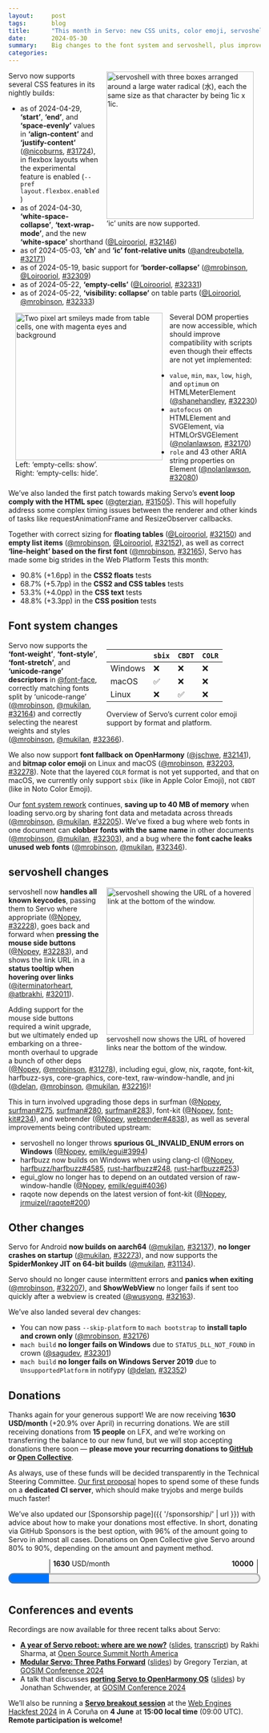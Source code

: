```yaml
---
layout:     post
tags:       blog
title:      "This month in Servo: new CSS units, color emoji, servoshell, and more!"
date:       2024-05-30
summary:    Big changes to the font system and servoshell, plus improvements to flexbox, tables, DOM support, and the embedding API.
categories:
---
```


<figure class="_figr" style="clear: right;"><a href="{{ '/img/blog/ic-units.png' | url }}"><img src="{{ '/img/blog/ic-units.png' | url }}"
    alt="servoshell with three boxes arranged around a large water radical (水), each the same size as that character by being 1ic x 1ic."></a>
<figcaption>‘ic’ units are now supported.</figcaption></figure>

<span class=_floatmin></span>Servo now supports several CSS features in its nightly builds:

- as of 2024-04-29, **‘start’**, **‘end’**, and **‘space-evenly’** values in **‘align-content’** and **‘justify-content’** ([@nicoburns](https://github.com/nicoburns), [#31724](https://github.com/servo/servo/pull/31724)), in flexbox layouts when the experimental feature is enabled (`--pref layout.flexbox.enabled`)
- as of 2024-04-30, **‘white-space-collapse’**, **‘text-wrap-mode’**, and the new **‘white-space’** shorthand ([@Loirooriol](https://github.com/Loirooriol), [#32146](https://github.com/servo/servo/pull/32146))
- as of 2024-05-03, **‘ch’** and **‘ic’ font-relative units** ([@andreubotella](https://github.com/andreubotella), [#32171](https://github.com/servo/servo/pull/32171))
- as of 2024-05-19, basic support for **‘border-collapse’** ([@mrobinson](https://github.com/mrobinson), [@Loirooriol](https://github.com/Loirooriol), [#32309](https://github.com/servo/servo/pull/32309))
- as of 2024-05-22, **‘empty-cells’** ([@Loirooriol](https://github.com/Loirooriol), [#32331](https://github.com/servo/servo/pull/32331))
- as of 2024-05-22, **‘visibility: collapse’** on table parts ([@Loirooriol](https://github.com/Loirooriol), [@mrobinson](https://github.com/mrobinson), [#32333](https://github.com/servo/servo/pull/32333))

<figure class="_figl"><a href="{{ '/img/blog/empty-cells.png' | url }}"><img src="{{ '/img/blog/empty-cells.png' | url }}"
    alt="Two pixel art smileys made from table cells, one with magenta eyes and background"></a>
<figcaption>Left: ‘empty-cells: show’.<br>Right: ‘empty-cells: hide’.</figcaption></figure>

<span class=_floatmin></span>Several DOM properties are now accessible, which should improve compatibility with scripts even though their effects are not yet implemented:

- `value`, `min`, `max`, `low`, `high`, and `optimum` on HTMLMeterElement ([@shanehandley](https://github.com/shanehandley), [#32230](https://github.com/servo/servo/pull/32230))
- `autofocus` on HTMLElement and SVGElement, via HTMLOrSVGElement ([@nolanlawson](https://github.com/nolanlawson), [#32170](https://github.com/servo/servo/pull/32170))
- `role` and 43 other ARIA string properties on Element ([@nolanlawson](https://github.com/nolanlawson), [#32080](https://github.com/servo/servo/pull/32080))

We’ve also landed the first patch towards making Servo’s **event loop comply with the HTML spec** ([@gterzian](https://github.com/gterzian), [#31505](https://github.com/servo/servo/pull/31505)).
This will hopefully address some complex timing issues between the renderer and other kinds of tasks like requestAnimationFrame and ResizeObserver callbacks.

Together with correct sizing for **floating tables** ([@Loirooriol](https://github.com/Loirooriol), [#32150](https://github.com/servo/servo/pull/32150)) and **empty list items** ([@mrobinson](https://github.com/mrobinson), [@Loirooriol](https://github.com/Loirooriol), [#32152](https://github.com/servo/servo/pull/32152)), as well as correct **‘line-height’ based on the first font** ([@mrobinson](https://github.com/mrobinson), [#32165](https://github.com/servo/servo/pull/32165)), Servo has made some big strides in the Web Platform Tests this month:

- 90.8% (+1.6pp) in the **CSS2 floats** tests
- 68.7% (+5.7pp) in the **CSS2 and CSS tables** tests
- 53.3% (+4.0pp) in the **CSS text** tests
- 48.8% (+3.3pp) in the **CSS position** tests

## Font system changes

<figure class=_figr>

|   | `sbix` | `CBDT` | `COLR` |
|---|---|---|---|
| Windows | ❌︎ | ❌︎ | ❌︎ |
| macOS | ✅ | ❌︎ | ❌︎ |
| Linux | ❌︎ | ✅ | ❌︎ |

<figcaption>Overview of Servo’s current color emoji support by format and platform.</figcaption>
</figure>

<span class=_floatmin></span>Servo now supports the **‘font-weight’**, **‘font-style’**, **‘font-stretch’**, and **‘unicode-range’ descriptors** in [@font-face](https://github.com/font-face), correctly matching fonts split by ‘unicode-range’ ([@mrobinson](https://github.com/mrobinson), [@mukilan](https://github.com/mukilan), [#32164](https://github.com/servo/servo/pull/32164)) and correctly selecting the nearest weights and styles ([@mrobinson](https://github.com/mrobinson), [@mukilan](https://github.com/mukilan), [#32366](https://github.com/servo/servo/pull/32366)).

We also now support **font fallback on OpenHarmony** ([@jschwe](https://github.com/jschwe), [#32141](https://github.com/servo/servo/pull/32141)), and **bitmap color emoji** on Linux and macOS ([@mrobinson](https://github.com/mrobinson), [#32203](https://github.com/servo/servo/pull/32203), [#32278](https://github.com/servo/servo/pull/32278)).
Note that the layered `COLR` format is not yet supported, and that on macOS, we currently only support `sbix` (like in Apple Color Emoji), not `CBDT` (like in Noto Color Emoji).

Our [font system rework](https://github.com/servo/servo/issues/32033) continues, **saving up to 40 MB of memory** when loading servo.org by sharing font data and metadata across threads ([@mrobinson](https://github.com/mrobinson), [@mukilan](https://github.com/mukilan), [#32205](https://github.com/servo/servo/pull/32205)).
We’ve fixed a bug where web fonts in one document can **clobber fonts with the same name** in other documents ([@mrobinson](https://github.com/mrobinson), [@mukilan](https://github.com/mukilan), [#32303](https://github.com/servo/servo/pull/32303)), and a bug where the **font cache leaks unused web fonts** ([@mrobinson](https://github.com/mrobinson), [@mukilan](https://github.com/mukilan), [#32346](https://github.com/servo/servo/pull/32346)).

## servoshell changes

<figure class="_figr"><a href="{{ '/img/blog/servoshell-status-bar.png' | url }}"><img src="{{ '/img/blog/servoshell-status-bar.png' | url }}"
    alt="servoshell showing the URL of a hovered link at the bottom of the window."></a>
<figcaption>servoshell now shows the URL of hovered links near the bottom of the window.</figcaption></figure>

<span class=_floatmin></span>servoshell now **handles all known keycodes**, passing them to Servo where appropriate ([@Nopey](https://github.com/Nopey), [#32228](https://github.com/servo/servo/pull/32228)), goes back and forward when **pressing the mouse side buttons** ([@Nopey](https://github.com/Nopey), [#32283](https://github.com/servo/servo/pull/32283)), and shows the link URL in a **status tooltip when hovering over links** ([@iterminatorheart](https://github.com/iterminatorheart), [@atbrakhi](https://github.com/atbrakhi), [#32011](https://github.com/servo/servo/pull/32011)).

Adding support for the mouse side buttons required a winit upgrade, but we ultimately ended up embarking on a three-month overhaul to upgrade a bunch of other deps ([@Nopey](https://github.com/Nopey), [@mrobinson](https://github.com/mrobinson), [#31278](https://github.com/servo/servo/pull/31278)), including egui, glow, nix, raqote, font-kit, harfbuzz-sys, core-graphics, core-text, raw-window-handle, and jni ([@delan](https://github.com/delan), [@mrobinson](https://github.com/mrobinson), [@mukilan](https://github.com/mukilan), [#32216](https://github.com/servo/servo/pull/32216))!

This in turn involved upgrading those deps in surfman ([@Nopey](https://github.com/Nopey), [surfman#275](https://github.com/servo/surfman/pull/275), [surfman#280](https://github.com/servo/surfman/pull/280), [surfman#283](https://github.com/servo/surfman/pull/283)), font-kit ([@Nopey](https://github.com/Nopey), [font-kit#234](https://github.com/servo/font-kit/pull/234)), and webrender ([@Nopey](https://github.com/Nopey), [webrender#4838](https://github.com/servo/webrender/pull/4838)), as well as several improvements being contributed upstream:

- servoshell no longer throws **spurious GL_INVALID_ENUM errors on Windows** ([@Nopey](https://github.com/Nopey), [emilk/egui#3994](https://github.com/emilk/egui/pull/3994))
- harfbuzz now builds on Windows when using clang-cl ([@Nopey](https://github.com/Nopey), [harfbuzz/harfbuzz#4585](https://github.com/harfbuzz/harfbuzz/pull/4585), [rust-harfbuzz#248](https://github.com/servo/rust-harfbuzz/pull/248), [rust-harfbuzz#253](https://github.com/servo/rust-harfbuzz/pull/253))
- egui_glow no longer has to depend on an outdated version of raw-window-handle ([@Nopey](https://github.com/Nopey), [emilk/egui#4036](https://github.com/emilk/egui/pull/4036))
- raqote now depends on the latest version of font-kit ([@Nopey](https://github.com/Nopey), [jrmuizel/raqote#200](https://github.com/jrmuizel/raqote/pull/200))

## Other changes

Servo for Android **now builds on aarch64** ([@mukilan](https://github.com/mukilan), [#32137](https://github.com/servo/servo/pull/32137)), **no longer crashes on startup** ([@mukilan](https://github.com/mukilan), [#32273](https://github.com/servo/servo/pull/32273)), and now supports the **SpiderMonkey JIT on 64-bit builds** ([@mukilan](https://github.com/mukilan), [#31134](https://github.com/servo/servo/pull/31134)).

Servo should no longer cause intermittent errors and **panics when exiting** ([@mrobinson](https://github.com/mrobinson), [#32207](https://github.com/servo/servo/pull/32207)), and **ShowWebView** no longer fails if sent too quickly after a webview is created ([@wusyong](https://github.com/wusyong), [#32163](https://github.com/servo/servo/pull/32163)).

We’ve also landed several dev changes:

- You can now pass `--skip-platform` to `mach bootstrap` to **install taplo and crown only** ([@mrobinson](https://github.com/mrobinson), [#32176](https://github.com/servo/servo/pull/32176))
- `mach build` **no longer fails on Windows** due to `STATUS_DLL_NOT_FOUND` in crown ([@sagudev](https://github.com/sagudev), [#32301](https://github.com/servo/servo/pull/32301))
- `mach build` **no longer fails on Windows Server 2019** due to `UnsupportedPlatform` in notifypy ([@delan](https://github.com/delan), [#32352](https://github.com/servo/servo/pull/32352))

## Donations

Thanks again for your generous support!
We are now receiving **1630 USD/month** (+20.9% over April) in recurring donations.
We are still receiving donations from **15 people** on LFX, and we’re working on transferring the balance to our new fund, but we will stop accepting donations there soon — **please move your recurring donations to [GitHub](https://github.com/sponsors/servo) or [Open Collective](https://opencollective.com/servo)**.

As always, use of these funds will be decided transparently in the Technical Steering Committee.
[Our first proposal](https://github.com/servo/project/issues/88#issuecomment-2134485100) hopes to spend some of these funds on a **dedicated CI server**, which should make tryjobs and merge builds much faster!

We’ve also updated our [Sponsorship page]({{ '/sponsorship/' | url }}) with advice about how to make your donations most effective.
In short, donating via GitHub Sponsors is the best option, with 96% of the amount going to Servo in almost all cases.
Donations on Open Collective give Servo around 80% to 90%, depending on the amount and payment method.

<figure class="_fig" style="width: 100%; margin: 1em 0;"><div class="_flex" style="height: calc(1lh + 3em); flex-flow: column nowrap; text-align: left;">
    <div style="position: relative; text-align: right;">
        <div style="position: absolute; margin-left: calc(100% * 1630 / 10000); padding-left: 0.5em;"><strong>1630</strong> USD/month</div>
        <div style="position: absolute; margin-left: calc(100% * 1630 / 10000); height: calc(1lh + 1.5em); border-left: 1px solid;"></div>
        <div style="position: absolute; margin-left: calc(100% - 0.5em); height: calc(1lh + 1.5em); border-left: 1px solid;"></div>
        <div style="padding-right: 1em;"><strong>10000</strong><!-- USD/month --></div>
    </div>
    <progress value="1630" max="10000" style="transform: scale(3); transform-origin: top left; width: calc(100% / 3);"></progress>
</div></figure>

## Conferences and events

Recordings are now available for three recent talks about Servo:

- [**A year of Servo reboot: where are we now?**](https://www.youtube.com/watch?v=RdtlD_7JAs8) ([slides](https://servo.org/slides/2024-04-16-open-source-summit-NA/), [transcript](https://www.atbrakhi.dev/blog/oss-north-america)) by Rakhi Sharma, at [Open Source Summit North America](https://events.linuxfoundation.org/open-source-summit-north-america/)
- [**Modular Servo: Three Paths Forward**](https://www.youtube.com/watch?v=EA_1jxzR85M) ([slides](/files/2024-05-06-modular-servo.pdf)) by Gregory Terzian, at [GOSIM Conference 2024](https://europe2024.gosim.org/schedule#mobile-and-web-app)
- A talk that discusses [**porting Servo to OpenHarmony OS**](https://www.youtube.com/watch?v=MOhxXhUmgPM) ([slides](/files/2024-05-06-openharmony-os-for-next-gen-mobile.pdf)) by Jonathan Schwender, at [GOSIM Conference 2024](https://europe2024.gosim.org/schedule#mobile-and-web-app)

We’ll also be running a [**Servo breakout session**](https://github.com/Igalia/webengineshackfest/issues/28) at the [Web Engines Hackfest 2024](https://webengineshackfest.org) in A Coruña on **4 June** at **15:00 local time** (09:00 UTC).
**Remote participation is welcome!**

<style>
    /* guaranteed minimum width for first paragraph after a float */
    ._floatmin {
        display: block;
        width: 13em;
        overflow: hidden;
    }
    ._none {
        display: none;
    }
    ._fig:not(#specificity) {
        width: 33em;
        max-width: 100%;
        margin: 1em auto;
    }
    ._fig > ._flex {
        display: flex;
    }
    ._fig._min {
        width: min-content;
    }
    ._fig table {
        text-align: initial;
    }
    ._fig figcaption._notes {
        text-align: left;
        width: max-content;
        max-width: 100%;
    }
    ._figl:not(#specificity),
    ._figr:not(#specificity) {
        margin: 0 1em 1em;
    }
    ._figl {
        float: left;
        max-width: 100%;
    }
    ._figr {
        float: right;
        max-width: 100%;
    }
    ._figl > figcaption,
    ._figr > figcaption,
    ._figl > iframe,
    ._figr > iframe,
    ._figl > video,
    ._figr > video,
    ._figl > a > img,
    ._figr > a > img {
        width: 21em;
        max-width: 100%;
    }
    ._runin {
        margin-bottom: 1em;
    }
    ._runin > p,
    ._runin > h2 {
        display: inline;
    }
    ._correction {
        max-width: 33em;
        margin: 1em auto;
        border-bottom: 1px solid;
        padding-bottom: 1em;
    }
    ._note {
        margin: 1em 1em;
        border-left: 1px solid;
        padding-left: 1em;
        opacity: 0.75;
    }
</style>
